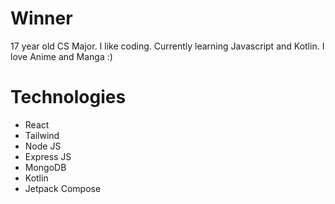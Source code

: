 # Winner
17 year old CS Major. I like coding. Currently learning Javascript and Kotlin.
I love Anime and Manga :)

# Technologies
- React
- Tailwind
- Node JS
- Express JS
- MongoDB
- Kotlin
- Jetpack Compose
